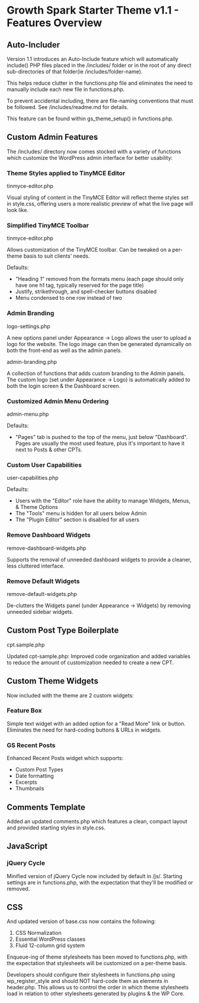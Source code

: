 # Growth Spark Starter Theme v1.1 - Features Overview

## Auto-Includer

Version 1.1 introduces an Auto-Include feature which will automatically include() PHP files placed in the /includes/ folder or in the root of any direct sub-directories of that folder(ie /includes/folder-name).

This helps reduce clutter in the functions.php file and eliminates the need to manually include each new file in functions.php.

To prevent accidental including, there are file-naming conventions that must be followed.  See /includes/readme.md for details.

This feature can be found within gs_theme_setup() in functions.php.

## Custom Admin Features

The /includes/ directory now comes stocked with a variety of functions which customize the WordPress admin interface for better usability:

### Theme Styles applied to TinyMCE Editor 

tinmyce-editor.php

Visual styling of content in the TinyMCE Editor will reflect theme styles set in style.css, offering users a more realistic preview of what the live page will look like.

### Simplified TinyMCE Toolbar

tinmyce-editor.php

Allows customization of the TinyMCE toolbar.  Can be tweaked on a per-theme basis to suit clients' needs.

Defaults:
* "Heading 1" removed from the formats menu (each page should only have one h1 tag, typically reserved for the page title)
* Justify, strikethrough, and spell-checker buttons disabled
* Menu condensed to one row instead of two

### Admin Branding

logo-settings.php

A new options panel under Appearance -> Logo allows the user to upload a logo for the website.  The logo image can then be generated dynamically on both the front-end as well as the admin panels.

admin-branding.php

A collection of functions that adds custom branding to the Admin panels.  The custom logo (set under Appearance -> Logo) is automatically added to both the login screen & the Dashboard screen.

### Customized Admin Menu Ordering

admin-menu.php

Defaults:
* "Pages" tab is pushed to the top of the menu, just below "Dashboard".  Pages are usually the most used feature, plus it's important to have it next to Posts & other CPTs. 

### Custom User Capabilities

user-capabilities.php

Defaults:
* Users with the "Editor" role have the ability to manage Widgets, Menus, & Theme Options
* The "Tools" menu is hidden for all users below Admin
* The "Plugin Editor" section is disabled for all users

### Remove Dashboard Widgets

remove-dashboard-widgets.php

Supports the removal of unneeded dashboard widgets to provide a cleaner, less cluttered interface.

### Remove Default Widgets

remove-default-widgets.php

De-clutters the Widgets panel (under Appearance -> Widgets) by removing unneeded sidebar widgets.

## Custom Post Type Boilerplate 

cpt.sample.php

Updated cpt-sample.php: Improved code organization and added variables to reduce the amount of customization needed to create a new CPT.

## Custom Theme Widgets

Now included with the theme are 2 custom widgets:

### Feature Box

Simple text widget with an added option for a "Read More" link or button.  Eliminates the need for hard-coding buttons & URLs in widgets.

### GS Recent Posts

Enhanced Recent Posts widget which supports:

- Custom Post Types
- Date formatting
- Excerpts
- Thumbnails

## Comments Template

Added an updated comments.php which features a clean, compact layout and provided starting styles in style.css.

## JavaScript


### jQuery Cycle
Minified version of jQuery Cycle now included by default in /js/.  Starting settings are in functions.php, with the expectation that they'll be modified or removed.

## CSS

And updated version of base.css now contains the following:

1. CSS Normalization
2. Essential WordPress classes
3. Fluid 12-column grid system

Enqueue-ing of theme stylesheets has been moved to functions.php, with the expectation that stylesheets will be customized on a per-theme basis.   

Developers should configure their stylesheets in functions.php using wp_register_style and should NOT hard-code them as <link > elements in header.php.  This allows us to control the order in which theme stylesheets load in relation to other stylesheets generated by plugins & the WP Core.



